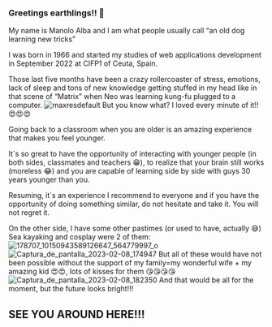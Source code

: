 ### Greetings earthlings!! 👋

My name is Manolo Alba and I am what people usually call “an old dog learning new tricks”

I was born in 1966 and started my studies of web applications development in September 2022 at CIFP1 of Ceuta, Spain.

Those last five months have been a crazy rollercoaster of stress, emotions, lack of sleep and tons of new knowledge getting stuffed in my head like in that scene of “Matrix” when Neo was learning kung-fu plugged to a computer.
![maxresdefault](https://user-images.githubusercontent.com/120907520/219437199-d02df963-866c-4675-b51f-1556c0af4fe3.jpg)
But you know what? I loved every minute of it!! 😍😍😍

Going back to a classroom when you are older is an amazing experience that makes you feel younger. 

It´s so great to have the opportunity of interacting with younger people (in both sides, classmates and teachers 😁), to realize that your brain still works (moreless 😂)  and you are capable of learning side by side with guys 30 years younger than you.

Resuming, it´s an experience I recommend to everyone and if you have the opportunity of doing something similar, do not hesitate and take it. You will not regret it.

On the other side, I have some other pastimes (or used to have, actually 😅) Sea kayaking and cosplay were 2 of them:
![178707_10150943589126647_564779997_o](https://user-images.githubusercontent.com/120907520/219437357-577cc5d2-60ca-4847-b4f6-ffe0b720d376.jpg)
![Captura_de_pantalla_2023-02-08_174947](https://user-images.githubusercontent.com/120907520/219437389-ce56e75a-3d40-498c-b734-bc5905bd85b8.jpg)
But all of these would have not been possible without the support of my family=my wonderful wife + my amazing kid 😍😍, lots of kisses for them 😘😘😘😘
![Captura_de_pantalla_2023-02-08_182350](https://user-images.githubusercontent.com/120907520/219437503-db74b93e-340b-4ff7-ab44-ed83f1690798.jpg)
And that would be all for the moment, but the future looks bright!!! 

## **SEE YOU AROUND HERE!!!**
